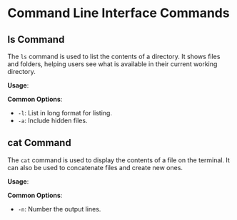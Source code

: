 # Command Line Interface Commands

## ls Command
The `ls` command is used to list the contents of a directory. It shows files and folders, helping users see what is available in their current working directory.

**Usage**: 

**Common Options**:
- `-l`: List in long format for listing.
- `-a`: Include hidden files.

## cat Command
The `cat` command is used to display the contents of a file on the terminal. It can also be used to concatenate files and create new ones.

**Usage**:

**Common Options**:
- `-n`: Number the output lines.
